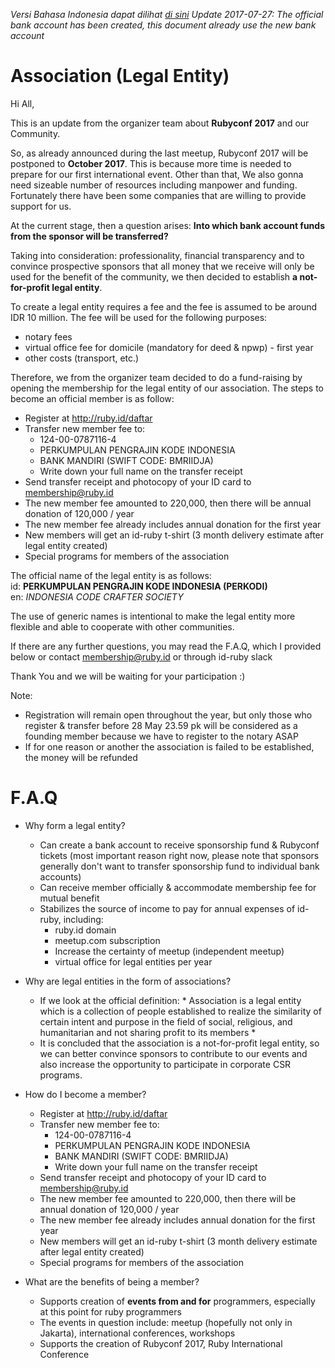 *Versi Bahasa Indonesia dapat dilihat [di sini](../master/README.md)*
*Update 2017-07-27: The official bank account has been created, this document already use the new bank account*
# Association (Legal Entity)

Hi All,

This is an update from the organizer team about **Rubyconf 2017** and our Community.

So, as already announced during the last meetup, Rubyconf 2017 will be postponed to **October 2017**. This is because more time is needed to prepare for our first international event. Other than that, We also gonna need sizeable number of resources including manpower and funding. Fortunately there have been some companies that are willing to provide support for us.

At the current stage, then a question arises: **Into which bank account funds from the sponsor will be transferred?**

Taking into consideration: professionality, financial transparency and to convince prospective sponsors that all money that we receive will only be used for the benefit of the community, we then decided to establish **a not-for-profit legal entity**.

To create a legal entity requires a fee and the fee is assumed to be around IDR 10 million. The fee will be used for the following purposes:
- notary fees
- virtual office fee for domicile (mandatory for deed & npwp) - first year
- other costs (transport, etc.)

Therefore, we from the organizer team decided to do a fund-raising by opening the membership for the legal entity of our association. The steps to become an official member is as follow:
- Register at http://ruby.id/daftar
- Transfer new member fee to:
  - 124-00-0787116-4
  - PERKUMPULAN PENGRAJIN KODE INDONESIA
  - BANK MANDIRI (SWIFT CODE: BMRIIDJA)
  - Write down your full name on the transfer receipt
- Send transfer receipt and photocopy of your ID card to membership@ruby.id
- The new member fee amounted to 220,000, then there will be annual donation of 120,000 / year
- The new member fee already includes annual donation for the first year
- New members will get an id-ruby t-shirt (3 month delivery estimate after legal entity created)
- Special programs for members of the association

The official name of the legal entity is as follows:  
id: **PERKUMPULAN PENGRAJIN KODE INDONESIA (PERKODI)**  
en: *INDONESIA CODE CRAFTER SOCIETY*

The use of generic names is intentional to make the legal entity more flexible and able to cooperate with other communities.

If there are any further questions, you may read the F.A.Q, which I provided below or contact membership@ruby.id or through id-ruby slack

Thank You and we will be waiting for your participation :)

Note:
- Registration will remain open throughout the year, but only those who register & transfer before 28 May 23.59 pk will be considered as a founding member because we have to register to the notary ASAP
- If for one reason or another the association is failed to be established, the money will be refunded

# F.A.Q

- Why form a legal entity?
    - Can create a bank account to receive sponsorship fund & Rubyconf tickets (most important reason right now, please note that sponsors generally don't want to transfer sponsorship fund to individual bank accounts)
    - Can receive member officially & accommodate membership fee for mutual benefit
    - Stabilizes the source of income to pay for annual expenses of id-ruby, including:
      - ruby.id domain
      - meetup.com subscription
      - Increase the certainty of meetup (independent meetup)
      - virtual office for legal entities per year

- Why are legal entities in the form of associations?
    - If we look at the official definition: * Association is a legal entity which is a collection of people established to realize the similarity of certain intent and purpose in the field of social, religious, and humanitarian and not sharing profit to its members *
    - It is concluded that the association is a not-for-profit legal entity, so we can better convince sponsors to contribute to our events and also increase the opportunity to participate in corporate CSR programs.

- How do I become a member?
  - Register at http://ruby.id/daftar
  - Transfer new member fee to:
    - 124-00-0787116-4
    - PERKUMPULAN PENGRAJIN KODE INDONESIA
    - BANK MANDIRI (SWIFT CODE: BMRIIDJA)
    - Write down your full name on the transfer receipt
  - Send transfer receipt and photocopy of your ID card to membership@ruby.id
  - The new member fee amounted to 220,000, then there will be annual donation of 120,000 / year
  - The new member fee already includes annual donation for the first year
  - New members will get an id-ruby t-shirt (3 month delivery estimate after legal entity created)
  - Special programs for members of the association

- What are the benefits of being a member?
  - Supports creation of **events from and for** programmers, especially at this point for ruby ​​programmers
  - The events in question include: meetup (hopefully not only in Jakarta), international conferences, workshops
  - Supports the creation of Rubyconf 2017, Ruby International Conference
